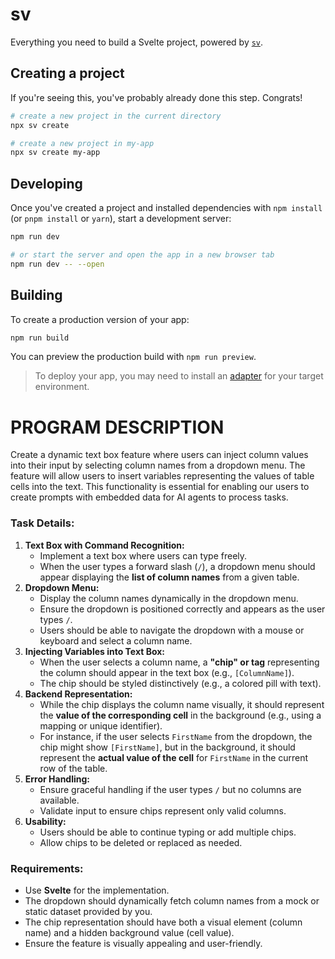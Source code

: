 # sv

Everything you need to build a Svelte project, powered by [`sv`](https://github.com/sveltejs/cli).

## Creating a project

If you're seeing this, you've probably already done this step. Congrats!

```bash
# create a new project in the current directory
npx sv create

# create a new project in my-app
npx sv create my-app
```

## Developing

Once you've created a project and installed dependencies with `npm install` (or `pnpm install` or `yarn`), start a development server:

```bash
npm run dev

# or start the server and open the app in a new browser tab
npm run dev -- --open
```

## Building

To create a production version of your app:

```bash
npm run build
```

You can preview the production build with `npm run preview`.

> To deploy your app, you may need to install an [adapter](https://svelte.dev/docs/kit/adapters) for your target environment.


# PROGRAM DESCRIPTION
Create a dynamic text box feature where users can inject column values into their input by selecting column names from a dropdown menu. The feature will allow users to insert variables representing the values of table cells into the text. This functionality is essential for enabling our users to create prompts with embedded data for AI agents to process tasks.

### **Task Details:**

1. **Text Box with Command Recognition:**
    - Implement a text box where users can type freely.
    - When the user types a forward slash (`/`), a dropdown menu should appear displaying the **list of column names** from a given table.
2. **Dropdown Menu:**
    - Display the column names dynamically in the dropdown menu.
    - Ensure the dropdown is positioned correctly and appears as the user types `/`.
    - Users should be able to navigate the dropdown with a mouse or keyboard and select a column name.
3. **Injecting Variables into Text Box:**
    - When the user selects a column name, a **"chip" or tag** representing the column should appear in the text box (e.g., `[ColumnName]`).
    - The chip should be styled distinctively (e.g., a colored pill with text).
4. **Backend Representation:**
    - While the chip displays the column name visually, it should represent the **value of the corresponding cell** in the background (e.g., using a mapping or unique identifier).
    - For instance, if the user selects `FirstName` from the dropdown, the chip might show `[FirstName]`, but in the background, it should represent the **actual value of the cell** for `FirstName` in the current row of the table.
5. **Error Handling:**
    - Ensure graceful handling if the user types `/` but no columns are available.
    - Validate input to ensure chips represent only valid columns.
6. **Usability:**
    - Users should be able to continue typing or add multiple chips.
    - Allow chips to be deleted or replaced as needed.

### **Requirements:**

- Use **Svelte** for the implementation.
- The dropdown should dynamically fetch column names from a mock or static dataset provided by you.
- The chip representation should have both a visual element (column name) and a hidden background value (cell value).
- Ensure the feature is visually appealing and user-friendly.